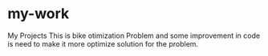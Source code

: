 # my-work
My Projects
This is bike otimization Problem and some improvement in code is need to make it more optimize solution for the problem.
